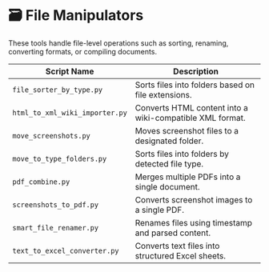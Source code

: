 # 🗃️ File Manipulators

These tools handle file-level operations such as sorting, renaming, converting formats, or compiling documents.

| Script Name                    | Description |
|-------------------------------|-------------|
| `file_sorter_by_type.py`      | Sorts files into folders based on file extensions. |
| `html_to_xml_wiki_importer.py`| Converts HTML content into a wiki-compatible XML format. |
| `move_screenshots.py`         | Moves screenshot files to a designated folder. |
| `move_to_type_folders.py`     | Sorts files into folders by detected file type. |
| `pdf_combine.py`              | Merges multiple PDFs into a single document. |
| `screenshots_to_pdf.py`       | Converts screenshot images to a single PDF. |
| `smart_file_renamer.py`       | Renames files using timestamp and parsed content. |
| `text_to_excel_converter.py`  | Converts text files into structured Excel sheets. |